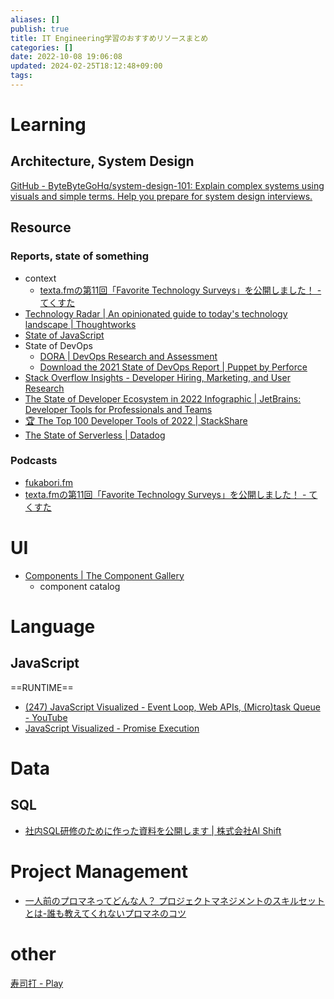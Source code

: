 ```yaml
---
aliases: []
publish: true
title: IT Engineering学習のおすすめリソースまとめ
categories: []
date: 2022-10-08 19:06:08
updated: 2024-02-25T18:12:48+09:00
tags:
---
```


# Learning

## Architecture, System Design
[GitHub \- ByteByteGoHq/system\-design\-101: Explain complex systems using visuals and simple terms\. Help you prepare for system design interviews\.](https://github.com/ByteByteGoHq/system-design-101)


## Resource
### Reports, state of something
- context
	- [texta\.fmの第11回「Favorite Technology Surveys」を公開しました！ \- てくすた](https://texta.pixta.jp/entry/2023/03/14/120000)
- [Technology Radar \| An opinionated guide to today's technology landscape \| Thoughtworks](https://www.thoughtworks.com/radar)
- [State of JavaScript](https://stateofjs.com/ja-JP/)
- State of DevOps
	- [DORA \| DevOps Research and Assessment](https://dora.dev/)
	- [Download the 2021 State of DevOps Report \| Puppet by Perforce](https://www.puppet.com/resources/state-of-devops-report)
- [Stack Overflow Insights \- Developer Hiring, Marketing, and User Research](https://insights.stackoverflow.com/survey)
- [The State of Developer Ecosystem in 2022 Infographic \| JetBrains: Developer Tools for Professionals and Teams](https://www.jetbrains.com/lp/devecosystem-2022/)
- [🏆 The Top 100 Developer Tools of 2022 \| StackShare](https://stackshare.io/posts/top-developer-tools-2022)
- [The State of Serverless \| Datadog](https://www.datadoghq.com/state-of-serverless/)

### Podcasts
- [fukabori\.fm](https://fukabori.fm/)
- [texta\.fmの第11回「Favorite Technology Surveys」を公開しました！ \- てくすた](https://texta.pixta.jp/entry/2023/03/14/120000)

# UI
- [Components \| The Component Gallery](https://component.gallery/components/)
	- component catalog

# Language
## JavaScript
==RUNTIME==
- [\(247\) JavaScript Visualized \- Event Loop, Web APIs, \(Micro\)task Queue \- YouTube](https://www.youtube.com/watch?v=eiC58R16hb8&ab_channel=LydiaHallie)
- [JavaScript Visualized \- Promise Execution](https://lydiahallie.framer.website/blog/promise-execution)

# Data
## SQL
- [社内SQL研修のために作った資料を公開します \| 株式会社AI Shift](https://www.ai-shift.co.jp/techblog/1980)


# Project Management
- [一人前のプロマネってどんな人？ プロジェクトマネジメントのスキルセットとは\-誰も教えてくれないプロマネのコツ](https://mmth.pro/ja?p=1882)

# other
[寿司打 \- Play](https://sushida.net/play.html)